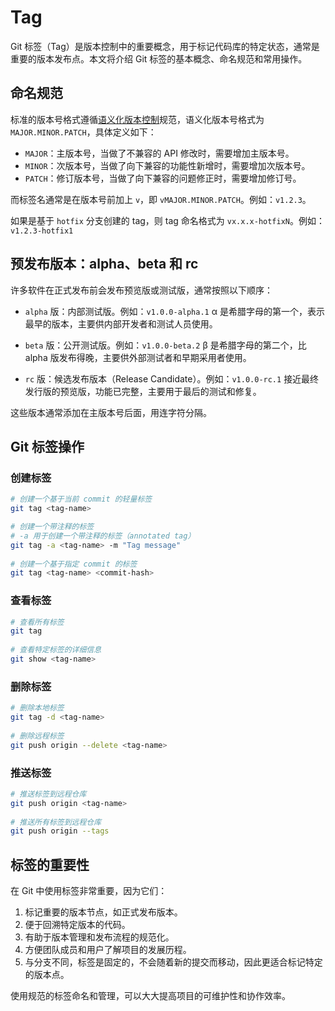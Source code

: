 # Tag

Git 标签（Tag）是版本控制中的重要概念，用于标记代码库的特定状态，通常是重要的版本发布点。本文将介绍 Git 标签的基本概念、命名规范和常用操作。

## 命名规范

标准的版本号格式遵循[语义化版本控制](https://semver.org/lang/zh-CN/)规范，语义化版本号格式为 `MAJOR.MINOR.PATCH`，具体定义如下：

- `MAJOR`：主版本号，当做了不兼容的 API 修改时，需要增加主版本号。
- `MINOR`：次版本号，当做了向下兼容的功能性新增时，需要增加次版本号。
- `PATCH`：修订版本号，当做了向下兼容的问题修正时，需要增加修订号。

而标签名通常是在版本号前加上 `v`，即 `vMAJOR.MINOR.PATCH`。例如：`v1.2.3`。

如果是基于 `hotfix` 分支创建的 tag，则 tag 命名格式为 `vx.x.x-hotfixN`。例如：`v1.2.3-hotfix1`

## 预发布版本：alpha、beta 和 rc

许多软件在正式发布前会发布预览版或测试版，通常按照以下顺序：

- `alpha` 版：内部测试版。例如：`v1.0.0-alpha.1`
  α 是希腊字母的第一个，表示最早的版本，主要供内部开发者和测试人员使用。

- `beta` 版：公开测试版。例如：`v1.0.0-beta.2`
  β 是希腊字母的第二个，比 alpha 版发布得晚，主要供外部测试者和早期采用者使用。

- `rc` 版：候选发布版本（Release Candidate）。例如：`v1.0.0-rc.1`
  接近最终发行版的预览版，功能已完整，主要用于最后的测试和修复。

这些版本通常添加在主版本号后面，用连字符分隔。

## Git 标签操作

### 创建标签

```bash
# 创建一个基于当前 commit 的轻量标签
git tag <tag-name>

# 创建一个带注释的标签
# -a 用于创建一个带注释的标签（annotated tag）
git tag -a <tag-name> -m "Tag message"
 
# 创建一个基于指定 commit 的标签
git tag <tag-name> <commit-hash>
```

### 查看标签

```bash
# 查看所有标签
git tag
 
# 查看特定标签的详细信息
git show <tag-name>
```

### 删除标签

```bash
# 删除本地标签
git tag -d <tag-name>
 
# 删除远程标签
git push origin --delete <tag-name>
```

### 推送标签

```bash
# 推送标签到远程仓库
git push origin <tag-name>
 
# 推送所有标签到远程仓库
git push origin --tags
```

## 标签的重要性

在 Git 中使用标签非常重要，因为它们：

1. 标记重要的版本节点，如正式发布版本。
2. 便于回溯特定版本的代码。
3. 有助于版本管理和发布流程的规范化。
4. 方便团队成员和用户了解项目的发展历程。
5. 与分支不同，标签是固定的，不会随着新的提交而移动，因此更适合标记特定的版本点。

使用规范的标签命名和管理，可以大大提高项目的可维护性和协作效率。
